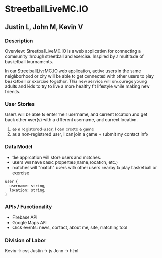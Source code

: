 # StreetballLiveMC.IO
## Justin L, John M, Kevin V

### Description
Overview: StreetballLiveMC.IO is a web application for connecting a community through streetball and exercise. Inspired by a multitude of basketball tournaments. 

In our StreetballLiveMC.IO web application, active users in the same neighborhood or city will be able to get connected with other users to play basketball or exercise together. This new service will encourage young adults and kids to try to live a more healthy fit lifestyle while making new friends.

### User Stories
Users will be able to enter their username, and current location and get back other user(s) with a different username, and current location.

1. as a registered-user, I can create a game
2. as a non-registered user, I can join a game + submit my contact info

### Data Model
* the application will store users and matches.
* users will have basic properties(name, location, etc.)
* matches will "match" users with other users nearby to play basketball or exercise

```
user {
  username: string,
  location: string,
}
```

### APIs / Functionality
* Firebase API
* Google Maps API
* Click events: news, contact, about me, site, matching tool

### Division of Labor 
Kevin -> css
Justin -> js
John -> html
